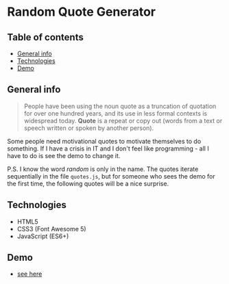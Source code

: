 # Random Quote Generator

## Table of contents
* [General info](#general-info)
* [Technologies](#technologies)
* [Demo](#demo)

## General info

>People have been using the noun quote as a truncation of quotation for over one hundred years, and its use in less formal contexts is widespread today. **Quote** is a repeat or copy out (words from a text or speech written or spoken by another person).

Some people need motivational quotes to motivate themselves to do something. If I have a crisis in IT and I don't feel like programming - all I have to do is see the demo to change it.

P.S. I know the word *random* is only in the name. The quotes iterate sequentially in the file `quotes.js`, but for someone who sees the demo for the first time, the following quotes will be a nice surprise.


## Technologies

* HTML5
* CSS3 (Font Awesome 5)
* JavaScript (ES6+)

## Demo

- [see here](https://mikulew.github.io/js-random-quote-generator/)
